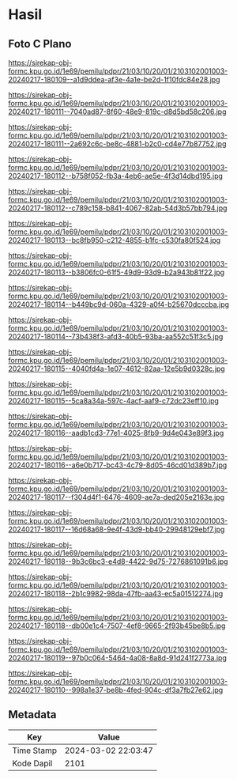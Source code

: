 # Hasil

## Foto C Plano

https://sirekap-obj-formc.kpu.go.id/1e69/pemilu/pdpr/21/03/10/20/01/2103102001003-20240217-180109--a1d9ddea-af3e-4a1e-be2d-1f10fdc84e28.jpg

https://sirekap-obj-formc.kpu.go.id/1e69/pemilu/pdpr/21/03/10/20/01/2103102001003-20240217-180111--7040ad87-8f60-48e9-819c-d8d5bd58c206.jpg

https://sirekap-obj-formc.kpu.go.id/1e69/pemilu/pdpr/21/03/10/20/01/2103102001003-20240217-180111--2a692c6c-be8c-4881-b2c0-cd4e77b87752.jpg

https://sirekap-obj-formc.kpu.go.id/1e69/pemilu/pdpr/21/03/10/20/01/2103102001003-20240217-180112--b758f052-fb3a-4eb6-ae5e-4f3d14dbd195.jpg

https://sirekap-obj-formc.kpu.go.id/1e69/pemilu/pdpr/21/03/10/20/01/2103102001003-20240217-180112--c789c158-b841-4067-82ab-54d3b57bb794.jpg

https://sirekap-obj-formc.kpu.go.id/1e69/pemilu/pdpr/21/03/10/20/01/2103102001003-20240217-180113--bc8fb950-c212-4855-b1fc-c530fa80f524.jpg

https://sirekap-obj-formc.kpu.go.id/1e69/pemilu/pdpr/21/03/10/20/01/2103102001003-20240217-180113--b3806fc0-61f5-49d9-93d9-b2a943b81f22.jpg

https://sirekap-obj-formc.kpu.go.id/1e69/pemilu/pdpr/21/03/10/20/01/2103102001003-20240217-180114--b449bc9d-060a-4329-a0f4-b25670dcccba.jpg

https://sirekap-obj-formc.kpu.go.id/1e69/pemilu/pdpr/21/03/10/20/01/2103102001003-20240217-180114--73b438f3-afd3-40b5-93ba-aa552c51f3c5.jpg

https://sirekap-obj-formc.kpu.go.id/1e69/pemilu/pdpr/21/03/10/20/01/2103102001003-20240217-180115--4040fd4a-1e07-4612-82aa-12e5b9d0328c.jpg

https://sirekap-obj-formc.kpu.go.id/1e69/pemilu/pdpr/21/03/10/20/01/2103102001003-20240217-180115--5ca8a34a-597c-4acf-aaf9-c72dc23eff10.jpg

https://sirekap-obj-formc.kpu.go.id/1e69/pemilu/pdpr/21/03/10/20/01/2103102001003-20240217-180116--aadb1cd3-77e1-4025-8fb9-9d4e043e89f3.jpg

https://sirekap-obj-formc.kpu.go.id/1e69/pemilu/pdpr/21/03/10/20/01/2103102001003-20240217-180116--a6e0b717-bc43-4c79-8d05-46cd01d389b7.jpg

https://sirekap-obj-formc.kpu.go.id/1e69/pemilu/pdpr/21/03/10/20/01/2103102001003-20240217-180117--f304d4f1-6476-4609-ae7a-ded205e2163e.jpg

https://sirekap-obj-formc.kpu.go.id/1e69/pemilu/pdpr/21/03/10/20/01/2103102001003-20240217-180117--16d68a68-9e4f-43d9-bb40-29948129ebf7.jpg

https://sirekap-obj-formc.kpu.go.id/1e69/pemilu/pdpr/21/03/10/20/01/2103102001003-20240217-180118--9b3c6bc3-e4d8-4422-9d75-7276861091b6.jpg

https://sirekap-obj-formc.kpu.go.id/1e69/pemilu/pdpr/21/03/10/20/01/2103102001003-20240217-180118--2b1c9982-98da-47fb-aa43-ec5a01512274.jpg

https://sirekap-obj-formc.kpu.go.id/1e69/pemilu/pdpr/21/03/10/20/01/2103102001003-20240217-180118--db00e1c4-7507-4ef8-9665-2f93b45be8b5.jpg

https://sirekap-obj-formc.kpu.go.id/1e69/pemilu/pdpr/21/03/10/20/01/2103102001003-20240217-180119--97b0c064-5464-4a08-8a8d-91d241f2773a.jpg

https://sirekap-obj-formc.kpu.go.id/1e69/pemilu/pdpr/21/03/10/20/01/2103102001003-20240217-180110--998a1e37-be8b-4fed-904c-df3a7fb27e62.jpg


## Metadata

| Key        | Value               |
| ---------- | ------------------- |
| Time Stamp | 2024-03-02 22:03:47 |
| Kode Dapil | 2101                |



